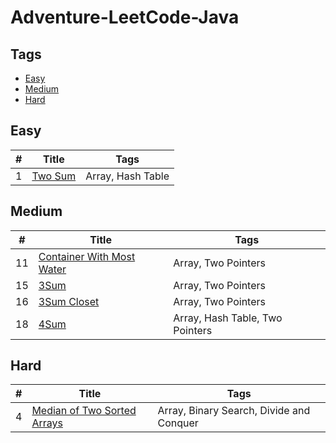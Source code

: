 # Adventure-LeetCode-Java

## Tags
- [Easy](#Easy)
- [Medium](#Medium)
- [Hard](#Hard)

## <span id="Easy">Easy</span>

| # |     Title      |        Tags       |
|---|----------------|-------------------|
| 1 | [Two Sum][001] | Array, Hash Table |


## <span id="Medium">Medium</span>

| #  |              Title               |               Tags              |
|----|----------------------------------|---------------------------------|
| 11 | [Container With Most Water][011] | Array, Two Pointers             |
| 15 | [3Sum][015]                      | Array, Two Pointers             |
| 16 | [3Sum Closet][016]               | Array, Two Pointers             |
| 18 | [4Sum][018]                      | Array, Hash Table, Two Pointers |


## <span id="Hard">Hard</span>

| # |               Title                |                   Tags                   |
|---|------------------------------------|------------------------------------------|
| 4 | [Median of Two Sorted Arrays][004] | Array, Binary Search, Divide and Conquer |



[001]: https://github.com/BraveAlan/Adventure-LeetCode-Java/blob/master/Easy/1.%20Two%20Sum.md
[004]: https://github.com/BraveAlan/Adventure-LeetCode-Java/blob/master/Hard/4.%20Median%20of%20Two%20Sorted%20Arrays.md
[011]: https://github.com/BraveAlan/Adventure-LeetCode-Java/blob/master/Medium/11.%20Container%20With%20Most%20Water.md
[015]: https://github.com/BraveAlan/Adventure-LeetCode-Java/blob/master/Medium/15.%203Sum.md
[016]: https://github.com/BraveAlan/Adventure-LeetCode-Java/blob/master/Medium/16.%203Sum%20Closest.md
[018]: https://github.com/BraveAlan/Adventure-LeetCode-Java/blob/master/Medium/18.%204Sum.md